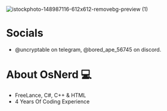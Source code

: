 ![istockphoto-148987116-612x612-removebg-preview (1)](https://github.com/user-attachments/assets/260ddcf4-4de8-4ce4-b64a-52bf3ccfbf0b)

# Socials
- @uncryptable on telegram, @bored_ape_56745 on discord.

# About OsNerd 💻
- FreeLance, C#, C++ & HTML
- 4 Years Of Coding Experience

